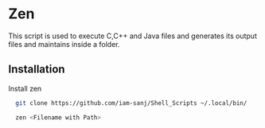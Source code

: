  
# Zen
This script is used to execute C,C++ and Java files and generates its output files and maintains inside a folder.






## Installation

Install zen

```bash
  git clone https://github.com/iam-sanj/Shell_Scripts ~/.local/bin/
```
```bash
  zen <Filename with Path>
```    
